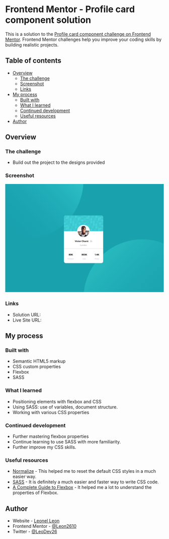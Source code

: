 # Frontend Mentor - Profile card component solution

This is a solution to the [Profile card component challenge on Frontend Mentor](https://www.frontendmentor.io/challenges/profile-card-component-cfArpWshJ). Frontend Mentor challenges help you improve your coding skills by building realistic projects. 

## Table of contents

- [Overview](#overview)
  - [The challenge](#the-challenge)
  - [Screenshot](#screenshot)
  - [Links](#links)
- [My process](#my-process)
  - [Built with](#built-with)
  - [What I learned](#what-i-learned)
  - [Continued development](#continued-development)
  - [Useful resources](#useful-resources)
- [Author](#author)

## Overview

### The challenge

- Build out the project to the designs provided

### Screenshot

![](/images/Screenshot.png)

### Links

- Solution URL:
- Live Site URL: 

## My process

### Built with

- Semantic HTML5 markup
- CSS custom properties
- Flexbox
- SASS


### What I learned

- Positioning elements with flexbox and CSS
- Using SASS: use of variables, document structure.
- Working with various CSS properties

### Continued development

- Further mastering flexbox properties
- Continue learning to use SASS with more familiarity.
- Further improve my CSS skills.

### Useful resources

- [Normalize](https://necolas.github.io/normalize.css/) - This helped me to reset the default CSS styles in a much easier way.
- [SASS](https://sass-lang.com/) - It is definitely a much easier and faster way to write CSS code.
- [A Complete Guide to Flexbox](https://css-tricks.com/snippets/css/a-guide-to-flexbox/) - It helped me a lot to understand the properties of Flexbox.

## Author

- Website - [Leonel Leon](https://github.com/Leon2610)
- Frontend Mentor - [@Leon2610](https://www.frontendmentor.io/profile/Leon2610)
- Twitter - [@LeoDev26](https://twitter.com/LeoDev26)
